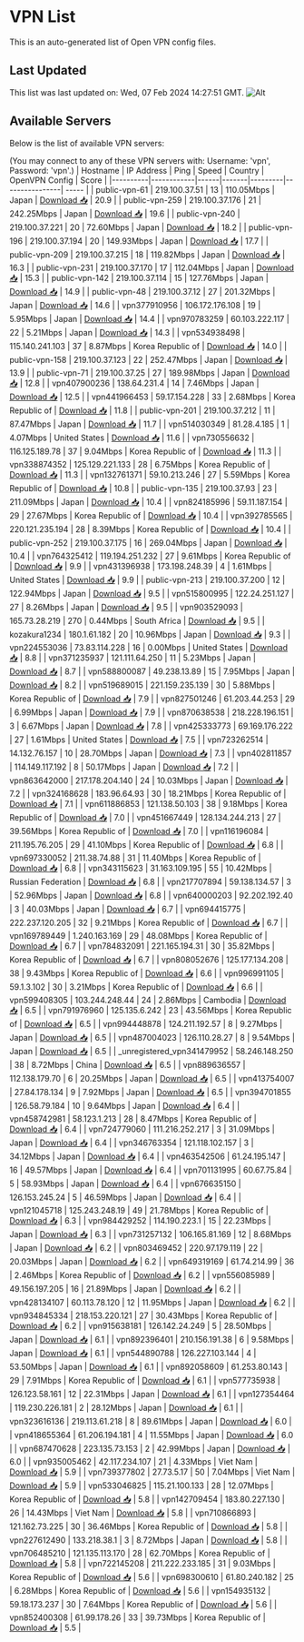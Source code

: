 # VPN List

This is an auto-generated list of Open VPN config files.

## Last Updated

This list was last updated on: Wed, 07 Feb 2024 14:27:51 GMT.
![Alt](https://repobeats.axiom.co/api/embed/186b98318ef1479477931607c1ad7d823f12451f.svg "Repobeats analytics image")

## Available Servers

Below is the list of available VPN servers:

(You may connect to any of these VPN servers with: Username: 'vpn', Password: 'vpn'.)
| Hostname | IP Address | Ping | Speed | Country | OpenVPN Config | Score |
|----------|------------|------|-------|---------|----------------| ----- |
| public-vpn-61 | 219.100.37.51 | 13 | 110.05Mbps | Japan | [Download 📥](./configs/server_0_JP.ovpn) | 20.9 |
| public-vpn-259 | 219.100.37.176 | 21 | 242.25Mbps | Japan | [Download 📥](./configs/server_1_JP.ovpn) | 19.6 |
| public-vpn-240 | 219.100.37.221 | 20 | 72.60Mbps | Japan | [Download 📥](./configs/server_2_JP.ovpn) | 18.2 |
| public-vpn-196 | 219.100.37.194 | 20 | 149.93Mbps | Japan | [Download 📥](./configs/server_3_JP.ovpn) | 17.7 |
| public-vpn-209 | 219.100.37.215 | 18 | 119.82Mbps | Japan | [Download 📥](./configs/server_4_JP.ovpn) | 16.3 |
| public-vpn-231 | 219.100.37.170 | 17 | 112.04Mbps | Japan | [Download 📥](./configs/server_5_JP.ovpn) | 15.3 |
| public-vpn-142 | 219.100.37.114 | 15 | 127.76Mbps | Japan | [Download 📥](./configs/server_6_JP.ovpn) | 14.9 |
| public-vpn-48 | 219.100.37.12 | 27 | 201.32Mbps | Japan | [Download 📥](./configs/server_7_JP.ovpn) | 14.6 |
| vpn377910956 | 106.172.176.108 | 19 | 5.95Mbps | Japan | [Download 📥](./configs/server_8_JP.ovpn) | 14.4 |
| vpn970783259 | 60.103.222.117 | 22 | 5.21Mbps | Japan | [Download 📥](./configs/server_9_JP.ovpn) | 14.3 |
| vpn534938498 | 115.140.241.103 | 37 | 8.87Mbps | Korea Republic of | [Download 📥](./configs/server_10_KR.ovpn) | 14.0 |
| public-vpn-158 | 219.100.37.123 | 22 | 252.47Mbps | Japan | [Download 📥](./configs/server_11_JP.ovpn) | 13.9 |
| public-vpn-71 | 219.100.37.25 | 27 | 189.98Mbps | Japan | [Download 📥](./configs/server_12_JP.ovpn) | 12.8 |
| vpn407900236 | 138.64.231.4 | 14 | 7.46Mbps | Japan | [Download 📥](./configs/server_13_JP.ovpn) | 12.5 |
| vpn441966453 | 59.17.154.228 | 33 | 2.68Mbps | Korea Republic of | [Download 📥](./configs/server_14_KR.ovpn) | 11.8 |
| public-vpn-201 | 219.100.37.212 | 11 | 87.47Mbps | Japan | [Download 📥](./configs/server_15_JP.ovpn) | 11.7 |
| vpn514030349 | 81.28.4.185 | 1 | 4.07Mbps | United States | [Download 📥](./configs/server_16_US.ovpn) | 11.6 |
| vpn730556632 | 116.125.189.78 | 37 | 9.04Mbps | Korea Republic of | [Download 📥](./configs/server_17_KR.ovpn) | 11.3 |
| vpn338874352 | 125.129.221.133 | 28 | 6.75Mbps | Korea Republic of | [Download 📥](./configs/server_18_KR.ovpn) | 11.3 |
| vpn132761371 | 59.10.213.246 | 27 | 5.59Mbps | Korea Republic of | [Download 📥](./configs/server_19_KR.ovpn) | 10.8 |
| public-vpn-135 | 219.100.37.93 | 23 | 211.09Mbps | Japan | [Download 📥](./configs/server_20_JP.ovpn) | 10.4 |
| vpn824185996 | 59.11.187.154 | 29 | 27.67Mbps | Korea Republic of | [Download 📥](./configs/server_21_KR.ovpn) | 10.4 |
| vpn392785565 | 220.121.235.194 | 28 | 8.39Mbps | Korea Republic of | [Download 📥](./configs/server_22_KR.ovpn) | 10.4 |
| public-vpn-252 | 219.100.37.175 | 16 | 269.04Mbps | Japan | [Download 📥](./configs/server_23_JP.ovpn) | 10.4 |
| vpn764325412 | 119.194.251.232 | 27 | 9.61Mbps | Korea Republic of | [Download 📥](./configs/server_24_KR.ovpn) | 9.9 |
| vpn431396938 | 173.198.248.39 | 4 | 1.61Mbps | United States | [Download 📥](./configs/server_25_US.ovpn) | 9.9 |
| public-vpn-213 | 219.100.37.200 | 12 | 122.94Mbps | Japan | [Download 📥](./configs/server_26_JP.ovpn) | 9.5 |
| vpn515800995 | 122.24.251.127 | 27 | 8.26Mbps | Japan | [Download 📥](./configs/server_27_JP.ovpn) | 9.5 |
| vpn903529093 | 165.73.28.219 | 270 | 0.44Mbps | South Africa | [Download 📥](./configs/server_28_ZA.ovpn) | 9.5 |
| kozakura1234 | 180.1.61.182 | 20 | 10.96Mbps | Japan | [Download 📥](./configs/server_29_JP.ovpn) | 9.3 |
| vpn224553036 | 73.83.114.228 | 16 | 0.00Mbps | United States | [Download 📥](./configs/server_30_US.ovpn) | 8.8 |
| vpn371235937 | 121.111.64.250 | 11 | 5.23Mbps | Japan | [Download 📥](./configs/server_31_JP.ovpn) | 8.7 |
| vpn588800087 | 49.238.13.89 | 15 | 7.95Mbps | Japan | [Download 📥](./configs/server_32_JP.ovpn) | 8.2 |
| vpn519689015 | 221.159.235.139 | 30 | 5.88Mbps | Korea Republic of | [Download 📥](./configs/server_33_KR.ovpn) | 7.9 |
| vpn827501246 | 61.203.44.253 | 29 | 6.99Mbps | Japan | [Download 📥](./configs/server_34_JP.ovpn) | 7.9 |
| vpn870638538 | 218.228.196.151 | 3 | 6.67Mbps | Japan | [Download 📥](./configs/server_35_JP.ovpn) | 7.8 |
| vpn425333773 | 69.169.176.222 | 27 | 1.61Mbps | United States | [Download 📥](./configs/server_36_US.ovpn) | 7.5 |
| vpn723262514 | 14.132.76.157 | 10 | 28.70Mbps | Japan | [Download 📥](./configs/server_37_JP.ovpn) | 7.3 |
| vpn402811857 | 114.149.117.192 | 8 | 50.17Mbps | Japan | [Download 📥](./configs/server_38_JP.ovpn) | 7.2 |
| vpn863642000 | 217.178.204.140 | 24 | 10.03Mbps | Japan | [Download 📥](./configs/server_39_JP.ovpn) | 7.2 |
| vpn324168628 | 183.96.64.93 | 30 | 18.21Mbps | Korea Republic of | [Download 📥](./configs/server_40_KR.ovpn) | 7.1 |
| vpn611886853 | 121.138.50.103 | 38 | 9.18Mbps | Korea Republic of | [Download 📥](./configs/server_41_KR.ovpn) | 7.0 |
| vpn451667449 | 128.134.244.213 | 27 | 39.56Mbps | Korea Republic of | [Download 📥](./configs/server_42_KR.ovpn) | 7.0 |
| vpn116196084 | 211.195.76.205 | 29 | 41.10Mbps | Korea Republic of | [Download 📥](./configs/server_43_KR.ovpn) | 6.8 |
| vpn697330052 | 211.38.74.88 | 31 | 11.40Mbps | Korea Republic of | [Download 📥](./configs/server_44_KR.ovpn) | 6.8 |
| vpn343115623 | 31.163.109.195 | 55 | 10.42Mbps | Russian Federation | [Download 📥](./configs/server_45_RU.ovpn) | 6.8 |
| vpn217707894 | 59.138.134.57 | 3 | 52.96Mbps | Japan | [Download 📥](./configs/server_46_JP.ovpn) | 6.8 |
| vpn640000203 | 92.202.192.40 | 3 | 40.03Mbps | Japan | [Download 📥](./configs/server_47_JP.ovpn) | 6.7 |
| vpn694415775 | 222.237.120.205 | 32 | 9.21Mbps | Korea Republic of | [Download 📥](./configs/server_48_KR.ovpn) | 6.7 |
| vpn169789449 | 1.240.163.169 | 29 | 48.08Mbps | Korea Republic of | [Download 📥](./configs/server_49_KR.ovpn) | 6.7 |
| vpn784832091 | 221.165.194.31 | 30 | 35.82Mbps | Korea Republic of | [Download 📥](./configs/server_50_KR.ovpn) | 6.7 |
| vpn808052676 | 125.177.134.208 | 38 | 9.43Mbps | Korea Republic of | [Download 📥](./configs/server_51_KR.ovpn) | 6.6 |
| vpn996991105 | 59.1.3.102 | 30 | 3.21Mbps | Korea Republic of | [Download 📥](./configs/server_52_KR.ovpn) | 6.6 |
| vpn599408305 | 103.244.248.44 | 24 | 2.86Mbps | Cambodia | [Download 📥](./configs/server_53_KH.ovpn) | 6.5 |
| vpn791976960 | 125.135.6.242 | 23 | 43.56Mbps | Korea Republic of | [Download 📥](./configs/server_54_KR.ovpn) | 6.5 |
| vpn994448878 | 124.211.192.57 | 8 | 9.27Mbps | Japan | [Download 📥](./configs/server_55_JP.ovpn) | 6.5 |
| vpn487004023 | 126.110.28.27 | 8 | 9.54Mbps | Japan | [Download 📥](./configs/server_56_JP.ovpn) | 6.5 |
| _unregistered_vpn341479952 | 58.246.148.250 | 38 | 8.72Mbps | China | [Download 📥](./configs/server_57_CN.ovpn) | 6.5 |
| vpn889636557 | 112.138.179.70 | 6 | 20.25Mbps | Japan | [Download 📥](./configs/server_58_JP.ovpn) | 6.5 |
| vpn413754007 | 27.84.178.134 | 9 | 7.92Mbps | Japan | [Download 📥](./configs/server_59_JP.ovpn) | 6.5 |
| vpn394701855 | 126.58.79.184 | 10 | 9.64Mbps | Japan | [Download 📥](./configs/server_60_JP.ovpn) | 6.4 |
| vpn458742981 | 58.123.1.213 | 28 | 8.47Mbps | Korea Republic of | [Download 📥](./configs/server_61_KR.ovpn) | 6.4 |
| vpn724779060 | 111.216.252.217 | 3 | 31.09Mbps | Japan | [Download 📥](./configs/server_62_JP.ovpn) | 6.4 |
| vpn346763354 | 121.118.102.157 | 3 | 34.12Mbps | Japan | [Download 📥](./configs/server_63_JP.ovpn) | 6.4 |
| vpn463542506 | 61.24.195.147 | 16 | 49.57Mbps | Japan | [Download 📥](./configs/server_64_JP.ovpn) | 6.4 |
| vpn701131995 | 60.67.75.84 | 5 | 58.93Mbps | Japan | [Download 📥](./configs/server_65_JP.ovpn) | 6.4 |
| vpn676635150 | 126.153.245.24 | 5 | 46.59Mbps | Japan | [Download 📥](./configs/server_66_JP.ovpn) | 6.4 |
| vpn121045718 | 125.243.248.19 | 49 | 21.78Mbps | Korea Republic of | [Download 📥](./configs/server_67_KR.ovpn) | 6.3 |
| vpn984429252 | 114.190.223.1 | 15 | 22.23Mbps | Japan | [Download 📥](./configs/server_68_JP.ovpn) | 6.3 |
| vpn731257132 | 106.165.81.169 | 12 | 8.68Mbps | Japan | [Download 📥](./configs/server_69_JP.ovpn) | 6.2 |
| vpn803469452 | 220.97.179.119 | 22 | 20.03Mbps | Japan | [Download 📥](./configs/server_70_JP.ovpn) | 6.2 |
| vpn649319169 | 61.74.214.99 | 36 | 2.46Mbps | Korea Republic of | [Download 📥](./configs/server_71_KR.ovpn) | 6.2 |
| vpn556085989 | 49.156.197.205 | 16 | 21.89Mbps | Japan | [Download 📥](./configs/server_72_JP.ovpn) | 6.2 |
| vpn428134107 | 60.113.78.120 | 12 | 11.95Mbps | Japan | [Download 📥](./configs/server_73_JP.ovpn) | 6.2 |
| vpn934845334 | 218.153.220.121 | 27 | 30.43Mbps | Korea Republic of | [Download 📥](./configs/server_74_KR.ovpn) | 6.2 |
| vpn915638181 | 126.142.24.249 | 5 | 28.50Mbps | Japan | [Download 📥](./configs/server_75_JP.ovpn) | 6.1 |
| vpn892396401 | 210.156.191.38 | 6 | 9.58Mbps | Japan | [Download 📥](./configs/server_76_JP.ovpn) | 6.1 |
| vpn544890788 | 126.227.103.144 | 4 | 53.50Mbps | Japan | [Download 📥](./configs/server_77_JP.ovpn) | 6.1 |
| vpn892058609 | 61.253.80.143 | 29 | 7.91Mbps | Korea Republic of | [Download 📥](./configs/server_78_KR.ovpn) | 6.1 |
| vpn577735938 | 126.123.58.161 | 12 | 22.31Mbps | Japan | [Download 📥](./configs/server_79_JP.ovpn) | 6.1 |
| vpn127354464 | 119.230.226.181 | 2 | 28.12Mbps | Japan | [Download 📥](./configs/server_80_JP.ovpn) | 6.1 |
| vpn323616136 | 219.113.61.218 | 8 | 89.61Mbps | Japan | [Download 📥](./configs/server_81_JP.ovpn) | 6.0 |
| vpn418655364 | 61.206.194.181 | 4 | 11.55Mbps | Japan | [Download 📥](./configs/server_82_JP.ovpn) | 6.0 |
| vpn687470628 | 223.135.73.153 | 2 | 42.99Mbps | Japan | [Download 📥](./configs/server_83_JP.ovpn) | 6.0 |
| vpn935005462 | 42.117.234.107 | 21 | 4.33Mbps | Viet Nam | [Download 📥](./configs/server_84_VN.ovpn) | 5.9 |
| vpn739377802 | 27.73.5.17 | 50 | 7.04Mbps | Viet Nam | [Download 📥](./configs/server_85_VN.ovpn) | 5.9 |
| vpn533046825 | 115.21.100.133 | 28 | 12.07Mbps | Korea Republic of | [Download 📥](./configs/server_86_KR.ovpn) | 5.8 |
| vpn142709454 | 183.80.227.130 | 26 | 14.43Mbps | Viet Nam | [Download 📥](./configs/server_87_VN.ovpn) | 5.8 |
| vpn710866893 | 121.162.73.225 | 30 | 36.46Mbps | Korea Republic of | [Download 📥](./configs/server_88_KR.ovpn) | 5.8 |
| vpn227612490 | 133.218.38.1 | 3 | 8.72Mbps | Japan | [Download 📥](./configs/server_89_JP.ovpn) | 5.8 |
| vpn706485210 | 121.135.113.170 | 28 | 62.70Mbps | Korea Republic of | [Download 📥](./configs/server_90_KR.ovpn) | 5.8 |
| vpn722145208 | 211.222.233.185 | 31 | 9.03Mbps | Korea Republic of | [Download 📥](./configs/server_91_KR.ovpn) | 5.6 |
| vpn698300610 | 61.80.240.182 | 25 | 6.28Mbps | Korea Republic of | [Download 📥](./configs/server_92_KR.ovpn) | 5.6 |
| vpn154935132 | 59.18.173.237 | 30 | 7.64Mbps | Korea Republic of | [Download 📥](./configs/server_93_KR.ovpn) | 5.6 |
| vpn852400308 | 61.99.178.26 | 33 | 39.73Mbps | Korea Republic of | [Download 📥](./configs/server_94_KR.ovpn) | 5.5 |
